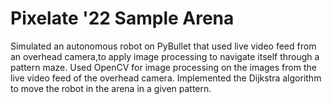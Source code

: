 # Pixelate '22 Sample Arena

Simulated an autonomous robot on PyBullet that used live video feed from an overhead camera,to apply image
processing to navigate itself through a pattern maze.
Used OpenCV for image processing on the images from the live video feed of the overhead camera.
Implemented the Dijkstra algorithm to move the robot in the arena in a given pattern.
